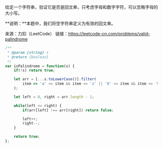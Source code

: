 给定一个字符串，验证它是否是回文串，只考虑字母和数字字符，可以忽略字母的大小写。

**说明：**本题中，我们将空字符串定义为有效的回文串。

来源：力扣（LeetCode）
链接：https://leetcode-cn.com/problems/valid-palindrome

```javascript
/**
 * @param {string} s
 * @return {boolean}
 */
var isPalindrome = function(s) {
    if(!s) return true;

    let arr = [...s.toLowerCase()].filter(
        item => 'a' <= item && item <= 'z' || '0' <= item && item <= '9'
    );

    let left = 0, right = arr.length - 1;

    while(left <= right) {
        if(arr[left] !== arr[right]) return false;

        left++;
        right--;
    }

    return true;
};
```


